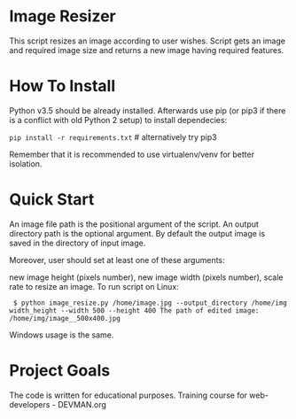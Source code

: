 # Image Resizer

This script resizes an image according to user wishes. Script gets an image and required image size and returns a new image having required features.

# How To Install
Python v3.5 should be already installed. Afterwards use pip (or pip3 if there is a conflict with old Python 2 setup) to install dependecies:

`
pip install -r requirements.txt `  # alternatively try pip3

Remember that it is recommended to use virtualenv/venv for better isolation.

# Quick Start
An image file path is the positional argument of the script. An output directory path is the optional argument. By default the output image is saved in the directory of input image.

Moreover, user should set at least one of these arguments:

new image height (pixels number),
new image width (pixels number),
scale rate to resize an image.
To run script on Linux:

`
$ python image_resize.py /home/image.jpg --output_directory /home/img width_height --width 500 --height 400
The path of edited image: /home/img/image__500x400.jpg`

Windows usage is the same.

# Project Goals
The code is written for educational purposes. Training course for web-developers - DEVMAN.org
